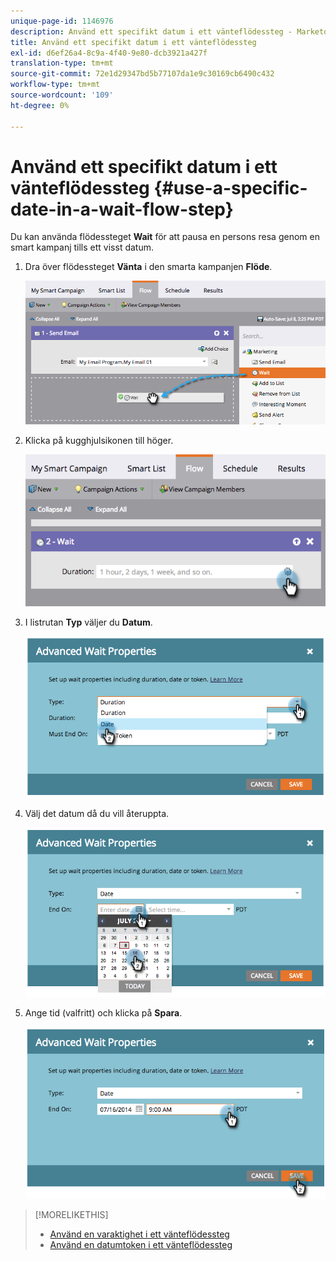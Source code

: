 ```yaml
---
unique-page-id: 1146976
description: Använd ett specifikt datum i ett vänteflödessteg - Marketo Docs - produktdokumentation
title: Använd ett specifikt datum i ett vänteflödessteg
exl-id: d6ef26a4-8c9a-4f40-9e80-dcb3921a427f
translation-type: tm+mt
source-git-commit: 72e1d29347bd5b77107da1e9c30169cb6490c432
workflow-type: tm+mt
source-wordcount: '109'
ht-degree: 0%

---
```


# Använd ett specifikt datum i ett vänteflödessteg {#use-a-specific-date-in-a-wait-flow-step}

Du kan använda flödessteget **Wait** för att pausa en persons resa genom en smart kampanj tills ett visst datum.

1. Dra över flödessteget **Vänta** i den smarta kampanjen **Flöde**.

   ![](assets/image2014-9-22-11-3a50-3a55.png)

1. Klicka på kugghjulsikonen till höger.

   ![](assets/image2014-9-22-11-3a50-3a59.png)

1. I listrutan **Typ** väljer du **Datum**.

   ![](assets/image2014-9-22-11-3a51-3a27.png)

1. Välj det datum då du vill återuppta.

   ![](assets/image2014-9-22-11-3a51-3a20.png)

1. Ange tid (valfritt) och klicka på **Spara**.

   ![](assets/image2014-9-22-11-3a51-3a13.png)

>[!MORELIKETHIS]
>
>* [Använd en varaktighet i ett vänteflödessteg](/help/marketo/product-docs/core-marketo-concepts/smart-campaigns/flow-actions/wait/use-a-duration-in-a-wait-flow-step.md)
>* [Använd en datumtoken i ett vänteflödessteg](/help/marketo/product-docs/core-marketo-concepts/smart-campaigns/flow-actions/wait/use-a-date-token-in-a-wait-flow-step.md)

